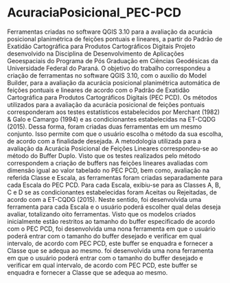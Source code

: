 # AcuraciaPosicional_PEC-PCD
Ferramentas criadas no software QGIS 3.10 para a avaliação da acurácia posicional planimétrica de feições pontuais e lineares, a partir do Padrão de Exatidão Cartográfica para Produtos Cartográficos Digitais
Projeto desenvolvido na Disciplina de Desenvolvimento de Aplicações Geoespaciais do Programa de Pós Graduação em Ciências Geodésicas da Universidade Federal do Paraná. O objetivo do trabalho correspondeu a criação de ferramentas no software QGIS 3.10, com o auxílio do Model Builder, para a avaliação da acurácia posicional planimétrica automática de feições pontuais e lineares de acordo com o Padrão de Exatidão Cartográfica para Produtos Cartográficos Digitais (PEC PCD). 
Os métodos utilizados para a avaliação da acurácia posicional de feições pontuais corresponderam aos testes estatísticos estabelecidos por Merchant (1982) & Galo e Camargo (1994) e as condicionantes estabelecidas na ET-CQDG (2015).  Dessa forma, foram criadas duas ferramentas em um mesmo conjunto. Isso permite com que o usuário escolha o método da sua escolha, de acordo com a finalidade desejada.
A metodologia utilizada para a avaliação da Acurácia Posicional de Feições Lineares correspondeu-se ao método do Buffer Duplo. Visto que os testes realizados pelo método correspondem a criação de buffers nas feições lineares avaliadas com dimensão igual ao valor tabelado no PEC PCD, bem como, avaliação na referida Classe e Escala, as ferramentas foram criadas separadamente para cada Escala do PEC PCD. Para cada Escala, exibiu-se para as Classes A, B, C e D se as condicionantes estabelecidas foram Aceitas ou Rejeitadas, de acordo com a ET-CQDG (2015).  Neste sentido, foi desenvolvida uma ferramenta para cada Escala e o usuário poderá escolher qual delas deseja avaliar, totalizando oito ferramentas.  Visto que os modelos criados inicialmente estão restritos ao tamanho do buffer especificado de acordo com o PEC PCD, foi desenvolvida uma nona ferramenta em que o usuário poderá entrar com o tamanho do buffer desejado e verificar em qual intervalo, de acordo com PEC PCD, este buffer se enquadra e fornecer a Classe que se adequa ao mesmo. foi desenvolvida uma nona ferramenta em que o usuário poderá entrar com o tamanho do buffer desejado e verificar em qual intervalo, de acordo com PEC PCD, este buffer se enquadra e fornecer a Classe que se adequa ao mesmo. 
